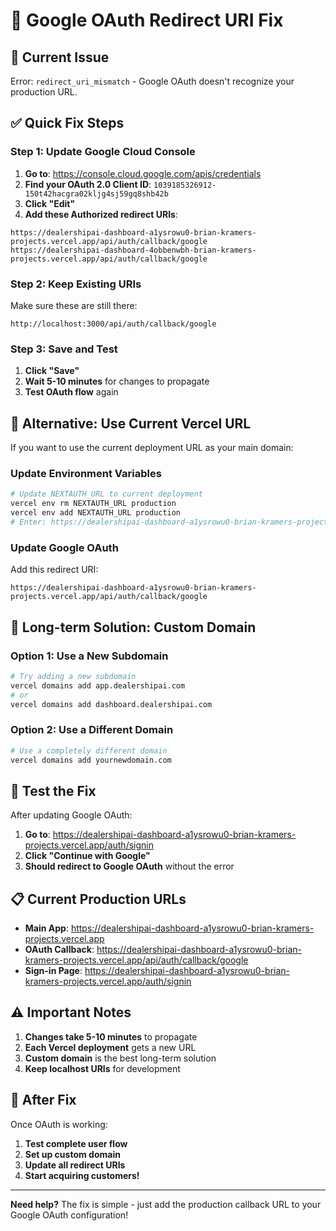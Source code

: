 # 🔧 Google OAuth Redirect URI Fix

## 🚨 **Current Issue**
Error: `redirect_uri_mismatch` - Google OAuth doesn't recognize your production URL.

## ✅ **Quick Fix Steps**

### **Step 1: Update Google Cloud Console**

1. **Go to**: https://console.cloud.google.com/apis/credentials
2. **Find your OAuth 2.0 Client ID**: `1039185326912-150t42hacgra02kljg4sj59gq8shb42b`
3. **Click "Edit"**
4. **Add these Authorized redirect URIs**:

```
https://dealershipai-dashboard-a1ysrowu0-brian-kramers-projects.vercel.app/api/auth/callback/google
https://dealershipai-dashboard-4obbenwbh-brian-kramers-projects.vercel.app/api/auth/callback/google
```

### **Step 2: Keep Existing URIs**
Make sure these are still there:
```
http://localhost:3000/api/auth/callback/google
```

### **Step 3: Save and Test**
1. **Click "Save"**
2. **Wait 5-10 minutes** for changes to propagate
3. **Test OAuth flow** again

## 🔄 **Alternative: Use Current Vercel URL**

If you want to use the current deployment URL as your main domain:

### **Update Environment Variables**
```bash
# Update NEXTAUTH_URL to current deployment
vercel env rm NEXTAUTH_URL production
vercel env add NEXTAUTH_URL production
# Enter: https://dealershipai-dashboard-a1ysrowu0-brian-kramers-projects.vercel.app
```

### **Update Google OAuth**
Add this redirect URI:
```
https://dealershipai-dashboard-a1ysrowu0-brian-kramers-projects.vercel.app/api/auth/callback/google
```

## 🎯 **Long-term Solution: Custom Domain**

### **Option 1: Use a New Subdomain**
```bash
# Try adding a new subdomain
vercel domains add app.dealershipai.com
# or
vercel domains add dashboard.dealershipai.com
```

### **Option 2: Use a Different Domain**
```bash
# Use a completely different domain
vercel domains add yournewdomain.com
```

## 🧪 **Test the Fix**

After updating Google OAuth:

1. **Go to**: https://dealershipai-dashboard-a1ysrowu0-brian-kramers-projects.vercel.app/auth/signin
2. **Click "Continue with Google"**
3. **Should redirect to Google OAuth** without the error

## 📋 **Current Production URLs**

- **Main App**: https://dealershipai-dashboard-a1ysrowu0-brian-kramers-projects.vercel.app
- **OAuth Callback**: https://dealershipai-dashboard-a1ysrowu0-brian-kramers-projects.vercel.app/api/auth/callback/google
- **Sign-in Page**: https://dealershipai-dashboard-a1ysrowu0-brian-kramers-projects.vercel.app/auth/signin

## ⚠️ **Important Notes**

1. **Changes take 5-10 minutes** to propagate
2. **Each Vercel deployment** gets a new URL
3. **Custom domain** is the best long-term solution
4. **Keep localhost URIs** for development

## 🚀 **After Fix**

Once OAuth is working:
1. **Test complete user flow**
2. **Set up custom domain**
3. **Update all redirect URIs**
4. **Start acquiring customers!**

---

**Need help?** The fix is simple - just add the production callback URL to your Google OAuth configuration!
